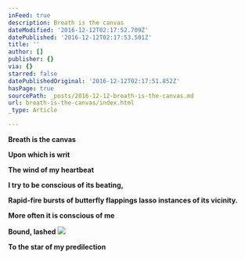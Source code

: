```yaml
---
inFeed: true
description: Breath is the canvas
dateModified: '2016-12-12T02:17:52.709Z'
datePublished: '2016-12-12T02:17:53.501Z'
title: ''
author: []
publisher: {}
via: {}
starred: false
datePublishedOriginal: '2016-12-12T02:17:51.852Z'
hasPage: true
sourcePath: _posts/2016-12-12-breath-is-the-canvas.md
url: breath-is-the-canvas/index.html
_type: Article

---
```

**Breath is the canvas**

**Upon which is writ**

**The wind of my heartbeat**

**I try to be conscious of its beating,**

**Rapid-fire bursts of butterfly flappings lasso instances of its vicinity.**

**More often it is conscious of me**

**Bound, lashed**
![](https://the-grid-user-content.s3-us-west-2.amazonaws.com/31b652b7-070d-4d8f-b00b-5ce6657d0db4.jpg)

**To the star of my predilection**